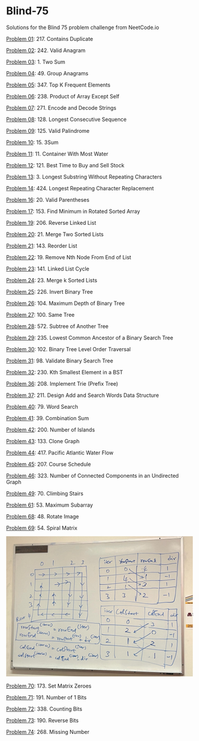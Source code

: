 # Blind-75
Solutions for the Blind 75 problem challenge from NeetCode.io

[Problem 01](P01.py): 217. Contains Duplicate

[Problem 02](P02.py): 242. Valid Anagram

[Problem 03](P03.py): 1. Two Sum

[Problem 04](P04.py): 49. Group Anagrams

[Problem 05](P05.py): 347. Top K Frequent Elements

[Problem 06](P06.py): 238. Product of Array Except Self

[Problem 07](P07.py): 271. Encode and Decode Strings

[Problem 08](P08.py): 128. Longest Consecutive Sequence

[Problem 09](P09.py): 125. Valid Palindrome

[Problem 10](P10.py): 15. 3Sum

[Problem 11](P11.py): 11. Container With Most Water

[Problem 12](P12.py): 121. Best Time to Buy and Sell Stock

[Problem 13](P13.py): 3. Longest Substring Without Repeating Characters

[Problem 14](P14.py): 424. Longest Repeating Character Replacement

[Problem 16](P16.py): 20. Valid Parentheses

[Problem 17](P17.py): 153. Find Minimum in Rotated Sorted Array

[Problem 19](P19.py): 206. Reverse Linked List

[Problem 20](P20.py): 21. Merge Two Sorted Lists

[Problem 21](P21.py): 143. Reorder List

[Problem 22](P22.py): 19. Remove Nth Node From End of List

[Problem 23](P23.py): 141. Linked List Cycle

[Problem 24](P24.py): 23. Merge k Sorted Lists

[Problem 25](P25.py): 226. Invert Binary Tree

[Problem 26](P26.py): 104. Maximum Depth of Binary Tree

[Problem 27](P27.py): 100. Same Tree

[Problem 28](P28.py): 572. Subtree of Another Tree

[Problem 29](P29.py): 235. Lowest Common Ancestor of a Binary Search Tree

[Problem 30](P30.py): 102. Binary Tree Level Order Traversal

[Problem 31](P31.py): 98. Validate Binary Search Tree

[Problem 32](P32.py): 230. Kth Smallest Element in a BST

[Problem 36](P36.py): 208. Implement Trie (Prefix Tree)

[Problem 37](P37.py): 211. Design Add and Search Words Data Structure

[Problem 40](P40.py): 79. Word Search

[Problem 41](P41.py): 39. Combination Sum

[Problem 42](P42.py): 200. Number of Islands

[Problem 43](P43.py): 133. Clone Graph

[Problem 44](P44.py): 417. Pacific Atlantic Water Flow

[Problem 45](P45.py): 207. Course Schedule

[Problem 46](P46.py): 323. Number of Connected Components in an Undirected Graph

[Problem 49](P49.py): 70. Climbing Stairs

[Problem 61](P61.py): 53. Maximum Subarray

[Problem 68](P68.py): 48. Rotate Image

[Problem 69](P69.py): 54. Spiral Matrix

![Alt text](P69_matrix_spiral_traversal.jpeg?raw=true "Spiral Matrix Traversal")

[Problem 70](P70.py): 173. Set Matrix Zeroes

[Problem 71](P71.py): 191. Number of 1 Bits

[Problem 72](P72.py): 338. Counting Bits

[Problem 73](P73.py): 190. Reverse Bits

[Problem 74](P74.py): 268. Missing Number